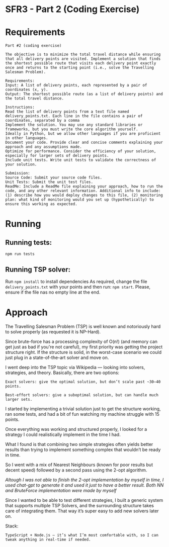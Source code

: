 # SFR3 - Part 2 (Coding Exercise)

# Requirements

    Part #2 (coding exercise)
    
    The objective is to minimize the total travel distance while ensuring that all delivery points are visited. Implement a solution that finds the shortest possible route that visits each delivery point exactly once and returns to the starting point (i.e., solve the Travelling Salesman Problem).
    
    Requirements:
    Input: A list of delivery points, each represented by a pair of coordinates (x, y).
    Output: The shortest possible route (as a list of delivery points) and the total travel distance.
    
    Instructions:
    Read the list of delivery points from a text file named delivery_points.txt. Each line in the file contains a pair of coordinates, separated by a comma
    Implement the solution. You may use any standard libraries or frameworks, but you must write the core algorithm yourself. 
    Ideally in Python, but we allow other languages if you are proficient in other languages.
    Document your code. Provide clear and concise comments explaining your approach and any assumptions made.
    Optimize for performance. Consider the efficiency of your solution, especially for larger sets of delivery points.
    Include unit tests. Write unit tests to validate the correctness of your solution.
    
    Submission:
    Source Code: Submit your source code files.
    Unit Tests: Submit the unit test files.
    ReadMe: Include a ReadMe file explaining your approach, how to run the code, and any other relevant information. Additional info to include: (1) describe how you would deploy changes to this file, (2) monitoring plan: what kind of monitoring would you set up (hypothetically) to ensure this working as expected.

# Running

## Running tests:

`npm run tests`

## Running TSP solver:

Run `npm install` to install dependencies
As required, change the file `delivery_points.txt` with your points and then run: `npm start`.
Please, ensure if the file nas no empty line at the end.

# Approach

The Travelling Salesman Problem (TSP) is well known and notoriously hard to solve properly (as requested it is NP-Hard).

Since brute-force has a processing complexity of O(n!) (and memory can get just as bad if you're not careful), my first priority was getting the project structure right. If the structure is solid, in the worst-case scenario we could just plug in a state-of-the-art solver and move on.

I went deep into the TSP topic via Wikipedia — looking into solvers, strategies, and theory. Basically, there are two options:

    Exact solvers: give the optimal solution, but don’t scale past ~30–40 points.

    Best-effort solvers: give a suboptimal solution, but can handle much larger sets.

I started by implementing a trivial solution just to get the structure working, ran some tests, and had a bit of fun watching my machine struggle with 15 points.

Once everything was working and structured properly, I looked for a strategy I could realistically implement in the time I had.

What I found is that combining two simple strategies often yields better results than trying to implement something complex that wouldn’t be ready in time.

So I went with a mix of Nearest Neighbours (known for poor results but decent speed) followed by a second pass using the 2-opt algorithm.

*Altough I was not able to finish the 2-opt implementation by myself in time, I used chat-gpt to generate it and used it just to have a better result.*
*Both NN and BruteForce implementation were made by myself*

Since I wanted to be able to test different strategies, I built a generic system that supports multiple TSP Solvers, and the surrounding structure takes care of integrating them. That way it’s super easy to add new solvers later on.

Stack:

    TypeScript + Node.js — it’s what I’m most comfortable with, so I can tweak anything in real-time if needed.
